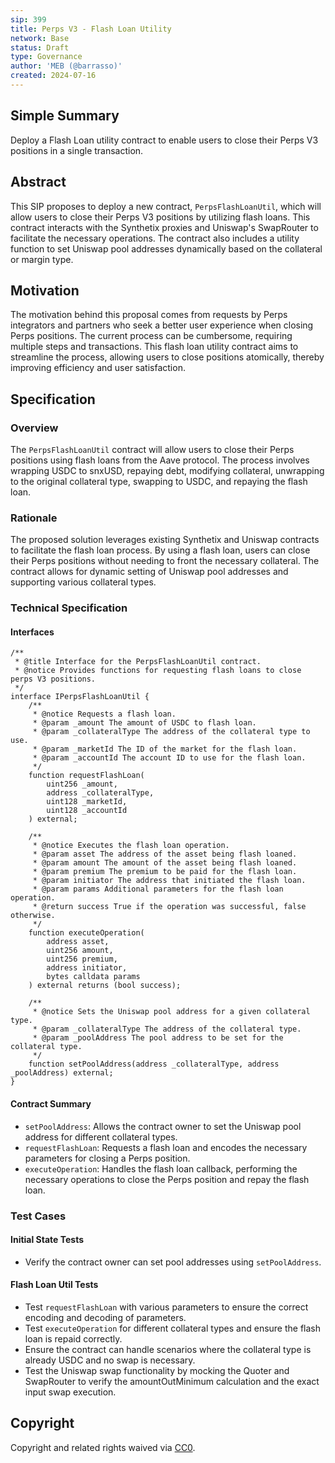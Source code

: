 ```yaml
---
sip: 399
title: Perps V3 - Flash Loan Utility
network: Base
status: Draft
type: Governance
author: 'MEB (@barrasso)'
created: 2024-07-16
---
```


## Simple Summary

Deploy a Flash Loan utility contract to enable users to close their Perps V3 positions in a single transaction.

## Abstract

This SIP proposes to deploy a new contract, `PerpsFlashLoanUtil`, which will allow users to close their Perps V3 positions by utilizing flash loans. This contract interacts with the Synthetix proxies and Uniswap's SwapRouter to facilitate the necessary operations. The contract also includes a utility function to set Uniswap pool addresses dynamically based on the collateral or margin type.

## Motivation

The motivation behind this proposal comes from requests by Perps integrators and partners who seek a better user experience when closing Perps positions. The current process can be cumbersome, requiring multiple steps and transactions. This flash loan utility contract aims to streamline the process, allowing users to close positions atomically, thereby improving efficiency and user satisfaction.

## Specification

### Overview

The `PerpsFlashLoanUtil` contract will allow users to close their Perps positions using flash loans from the Aave protocol. The process involves wrapping USDC to snxUSD, repaying debt, modifying collateral, unwrapping to the original collateral type, swapping to USDC, and repaying the flash loan.

### Rationale

The proposed solution leverages existing Synthetix and Uniswap contracts to facilitate the flash loan process. By using a flash loan, users can close their Perps positions without needing to front the necessary collateral. The contract allows for dynamic setting of Uniswap pool addresses and supporting various collateral types.

### Technical Specification

#### Interfaces

```solidity
/**
 * @title Interface for the PerpsFlashLoanUtil contract.
 * @notice Provides functions for requesting flash loans to close perps V3 positions.
 */
interface IPerpsFlashLoanUtil {
    /**
     * @notice Requests a flash loan.
     * @param _amount The amount of USDC to flash loan.
     * @param _collateralType The address of the collateral type to use.
     * @param _marketId The ID of the market for the flash loan.
     * @param _accountId The account ID to use for the flash loan.
     */
    function requestFlashLoan(
        uint256 _amount,
        address _collateralType,
        uint128 _marketId,
        uint128 _accountId
    ) external;

    /**
     * @notice Executes the flash loan operation.
     * @param asset The address of the asset being flash loaned.
     * @param amount The amount of the asset being flash loaned.
     * @param premium The premium to be paid for the flash loan.
     * @param initiator The address that initiated the flash loan.
     * @param params Additional parameters for the flash loan operation.
     * @return success True if the operation was successful, false otherwise.
     */
    function executeOperation(
        address asset,
        uint256 amount,
        uint256 premium,
        address initiator,
        bytes calldata params
    ) external returns (bool success);

    /**
     * @notice Sets the Uniswap pool address for a given collateral type.
     * @param _collateralType The address of the collateral type.
     * @param _poolAddress The pool address to be set for the collateral type.
     */
    function setPoolAddress(address _collateralType, address _poolAddress) external;
}
```

#### Contract Summary

- `setPoolAddress`: Allows the contract owner to set the Uniswap pool address for different collateral types.
- `requestFlashLoan`: Requests a flash loan and encodes the necessary parameters for closing a Perps position.
- `executeOperation`: Handles the flash loan callback, performing the necessary operations to close the Perps position and repay the flash loan.

### Test Cases

#### Initial State Tests

- Verify the contract owner can set pool addresses using `setPoolAddress`.

#### Flash Loan Util Tests

- Test `requestFlashLoan` with various parameters to ensure the correct encoding and decoding of parameters.
- Test `executeOperation` for different collateral types and ensure the flash loan is repaid correctly.
- Ensure the contract can handle scenarios where the collateral type is already USDC and no swap is necessary.
- Test the Uniswap swap functionality by mocking the Quoter and SwapRouter to verify the amountOutMinimum calculation and the exact input swap execution.

## Copyright

Copyright and related rights waived via [CC0](https://creativecommons.org/publicdomain/zero/1.0/).
